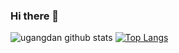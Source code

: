 ### Hi there 👋

![ugangdan github stats](https://github-readme-stats.vercel.app/api?username=ugangdan&show_icons=true&theme=tokyonight )
[![Top Langs](https://github-readme-stats.vercel.app/api/top-langs/?username=ugangdan&langs_count=10&layout=compact&show_icons=true)](https://github.com/ugangdan/github-readme-stats)
